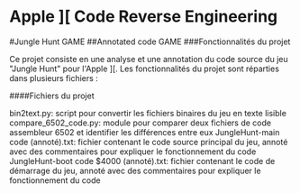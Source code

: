 # Apple ][ Code Reverse Engineering 
#Jungle Hunt GAME 
##Annotated code GAME 
###Fonctionnalités du projet

Ce projet consiste en une analyse et une annotation du code source du jeu "Jungle Hunt" pour l'Apple ][. Les fonctionnalités du projet sont réparties dans plusieurs fichiers :

####Fichiers du projet

bin2text.py: script pour convertir les fichiers binaires du jeu en texte lisible
compare_6502_code.py: module pour comparer deux fichiers de code assembleur 6502 et identifier les différences entre eux
JungleHunt-main code (annoté).txt: fichier contenant le code source principal du jeu, annoté avec des commentaires pour expliquer le fonctionnement du code
JungleHunt-boot code $4000 (annoté).txt: fichier contenant le code de démarrage du jeu, annoté avec des commentaires pour expliquer le fonctionnement du code